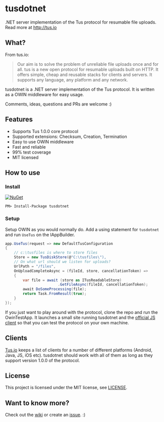 # tusdotnet
.NET server implementation of the Tus protocol for resumable file uploads. Read more at http://tus.io

## What?
From tus.io:
>Our aim is to solve the problem of unreliable file uploads once and for all. tus is a new open protocol for resumable uploads built on HTTP. It offers simple, cheap and reusable stacks for clients and servers. It supports any language, any platform and any network.

tusdotnet is a .NET server implementation of the Tus protocol. It is written as a OWIN middleware for easy usage.

Comments, ideas, questions and PRs are welcome :)

## Features
* Supports Tus 1.0.0 core protocol
* Supported extensions: Checksum, Creation, Termination
* Easy to use OWIN middleware
* Fast and reliable
* 99% test coverage
* MIT licensed

## How to use

### Install

[![NuGet](https://img.shields.io/nuget/v/tusdotnet.svg)](https://www.nuget.org/packages/tusdotnet)

``PM> Install-Package tusdotnet``

### Setup

Setup OWIN as you would normally do. Add a using statement for `tusdotnet` and run `UseTus` on the IAppBuilder.

```csharp
app.UseTus(request => new DefaultTusConfiguration
{
	// c:\tusfiles is where to store files
	Store = new TusDiskStore(@"C:\tusfiles\"),
	// On what url should we listen for uploads?
	UrlPath = "/files",
	OnUploadCompleteAsync = (fileId, store, cancellationToken) =>
	{
		var file = await (store as ITusReadableStore)
        				.GetFileAsync(fileId, cancellationToken);
		await DoSomeProcessing(file);
		return Task.FromResult(true);
	}
});
```
 
If you just want to play around with the protocol, clone the repo and run the OwinTestApp. It launches a small site running tusdotnet and the [official JS client](https://github.com/tus/tus-js-client) so that you can test the protocol on your own machine.

## Clients
[Tus.io](http://tus.io/implementations.html) keeps a list of clients for a number of different platforms (Android, Java, JS, iOS etc). tusdotnet should work with all of them as long as they support version 1.0.0 of the protocol.

## License
This project is licensed under the MIT license, see [LICENSE](LICENSE).

## Want to know more?
Check out the [wiki](https://github.com/smatsson/tusdotnet/wiki) or create an [issue](https://github.com/smatsson/tusdotnet/issues). :) 